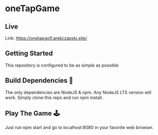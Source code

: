 # oneTapGame

## Live
Link: https://onetapgolf.arekczapski.site/

## Getting Started
This repository is configured to be as simple as possible

## Build Dependencies 🚧
The only dependencies are NodeJS & npm. Any NodeJS LTS version will work. Simply clone this repo and run npm install.

## Play The Game 🕹️
Just run npm start and go to localhost:8080 in your favorite web browser.
